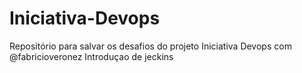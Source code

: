 # Iniciativa-Devops
Repositório para salvar os desafios do projeto Iniciativa Devops com @fabricioveronez
Introduçao de jeckins